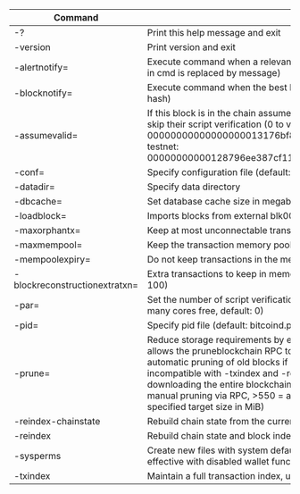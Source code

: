| Command                          | Description                                                                                                                                                                                                                                                                                                                                                                                                                                                                                                                               |
|----------------------------------|-------------------------------------------------------------------------------------------------------------------------------------------------------------------------------------------------------------------------------------------------------------------------------------------------------------------------------------------------------------------------------------------------------------------------------------------------------------------------------------------------------------------------------------------|
| -?                               | Print this help message and exit                                                                                                                                                                                                                                                                                                                                                                                                                                                                                                          |
| -version                         | Print version and exit                                                                                                                                                                                                                                                                                                                                                                                                                                                                                                                    |
| -alertnotify=<cmd>               | Execute command when a relevant alert is received or we see a really long fork (%s in cmd is replaced by message)                                                                                                                                                                                                                                                                                                                                                                                                                         |
| -blocknotify=<cmd>               | Execute command when the best block changes (%s in cmd is replaced by block hash)                                                                                                                                                                                                                                                                                                                                                                                                                                                         |
| -assumevalid=<hex>               | If this block is in the chain assume that it and its ancestors are valid and potentially skip their script verification (0 to verify all, default: 00000000000000000013176bf8d7dfeab4e1db31dc93bc311b436e82ab226b90, testnet: 00000000000128796ee387cf110ccb9d2f36cffaf7f73079c995377c65ac0dcc)                                                                                                                                                                                                                                           |
| -conf=<file>                     | Specify configuration file (default: bitcoin.conf)                                                                                                                                                                                                                                                                                                                                                                                                                                                                                        |
| -datadir=<dir>                   | Specify data directory                                                                                                                                                                                                                                                                                                                                                                                                                                                                                                                    |
| -dbcache=<n>                     | Set database cache size in megabytes (4 to 16384, default: 300)                                                                                                                                                                                                                                                                                                                                                                                                                                                                           |
| -loadblock=<file>                | Imports blocks from external blk000??.dat file on startup                                                                                                                                                                                                                                                                                                                                                                                                                                                                                 |
| -maxorphantx=<n>                 | Keep at most <n> unconnectable transactions in memory (default: 100)                                                                                                                                                                                                                                                                                                                                                                                                                                                                      |
| -maxmempool=<n>                  | Keep the transaction memory pool below <n> megabytes (default: 300)                                                                                                                                                                                                                                                                                                                                                                                                                                                                       |
| -mempoolexpiry=<n>               | Do not keep transactions in the mempool longer than <n> hours (default: 336)                                                                                                                                                                                                                                                                                                                                                                                                                                                              |
| -blockreconstructionextratxn=<n> | Extra transactions to keep in memory for compact block reconstructions (default: 100)                                                                                                                                                                                                                                                                                                                                                                                                                                                     |
| -par=<n>                         | Set the number of script verification threads (-2 to 16, 0 = auto, <0 = leave that many cores free, default: 0)                                                                                                                                                                                                                                                                                                                                                                                                                           |
| -pid=<file>                      | Specify pid file (default: bitcoind.pid)                                                                                                                                                                                                                                                                                                                                                                                                                                                                                                  |
| -prune=<n>                       | Reduce storage requirements by enabling pruning (deleting) of old blocks. This allows the pruneblockchain RPC to be called to delete specific blocks, and enables automatic pruning of old blocks if a target size in MiB is provided. This mode is incompatible with -txindex and -rescan. Warning: Reverting this setting requires re-downloading the entire blockchain. (default: 0 = disable pruning blocks, 1 = allow manual pruning via RPC, >550 = automatically prune block files to stay under the specified target size in MiB) |
| -reindex-chainstate              | Rebuild chain state from the currently indexed blocks                                                                                                                                                                                                                                                                                                                                                                                                                                                                                     |
| -reindex                         | Rebuild chain state and block index from the blk*.dat files on disk                                                                                                                                                                                                                                                                                                                                                                                                                                                                       |
| -sysperms                        | Create new files with system default permissions, instead of umask 077 (only effective with disabled wallet functionality)                                                                                                                                                                                                                                                                                                                                                                                                                |
| -txindex                         | Maintain a full transaction index, used by the getrawtransaction rpc call (default: 0)                                                                                                                                                                                                                                                                                                                                                                                                                                                    |